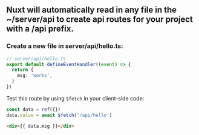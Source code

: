## Nuxt will automatically read in any file in the ~/server/api to create api routes for your project with a /api prefix.

### Create a new file in server/api/hello.ts:

```ts
// server/api/hello.ts
export default defineEventHandler((event) => {
  return {
    msg: 'works',
  }
})
```

Test this route by using `$fetch` in your client-side code:

```js
const data = ref({})
data.value = await $fetch('/api/hello')
```

```html
<div>{{ data.msg }}</div>
```
